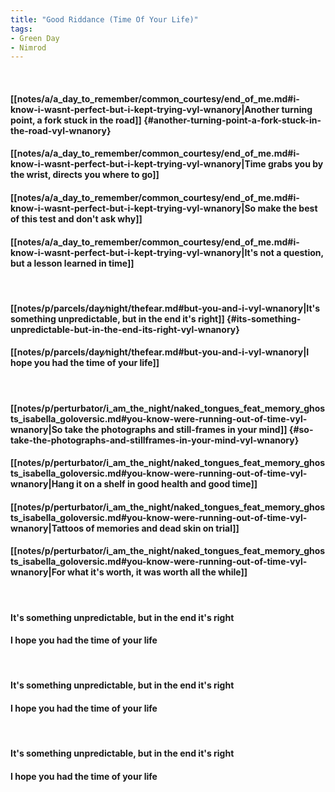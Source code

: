 ```yaml
---
title: "Good Riddance (Time Of Your Life)"
tags:
- Green Day
- Nimrod
---
```

&nbsp;
#### [[notes/a/a_day_to_remember/common_courtesy/end_of_me.md#i-know-i-wasnt-perfect-but-i-kept-trying-vyl-wnanory|Another turning point, a fork stuck in the road]] {#another-turning-point-a-fork-stuck-in-the-road-vyl-wnanory}
#### [[notes/a/a_day_to_remember/common_courtesy/end_of_me.md#i-know-i-wasnt-perfect-but-i-kept-trying-vyl-wnanory|Time grabs you by the wrist, directs you where to go]]
#### [[notes/a/a_day_to_remember/common_courtesy/end_of_me.md#i-know-i-wasnt-perfect-but-i-kept-trying-vyl-wnanory|So make the best of this test and don't ask why]]
#### [[notes/a/a_day_to_remember/common_courtesy/end_of_me.md#i-know-i-wasnt-perfect-but-i-kept-trying-vyl-wnanory|It's not a question, but a lesson learned in time]]
&nbsp;
#### [[notes/p/parcels/day∕night/thefear.md#but-you-and-i-vyl-wnanory|It's something unpredictable, but in the end it's right]] {#its-something-unpredictable-but-in-the-end-its-right-vyl-wnanory}
#### [[notes/p/parcels/day∕night/thefear.md#but-you-and-i-vyl-wnanory|I hope you had the time of your life]]
&nbsp;
#### [[notes/p/perturbator/i_am_the_night/naked_tongues_feat_memory_ghosts_isabella_goloversic.md#you-know-were-running-out-of-time-vyl-wnanory|So take the photographs and still-frames in your mind]] {#so-take-the-photographs-and-stillframes-in-your-mind-vyl-wnanory}
#### [[notes/p/perturbator/i_am_the_night/naked_tongues_feat_memory_ghosts_isabella_goloversic.md#you-know-were-running-out-of-time-vyl-wnanory|Hang it on a shelf in good health and good time]]
#### [[notes/p/perturbator/i_am_the_night/naked_tongues_feat_memory_ghosts_isabella_goloversic.md#you-know-were-running-out-of-time-vyl-wnanory|Tattoos of memories and dead skin on trial]]
#### [[notes/p/perturbator/i_am_the_night/naked_tongues_feat_memory_ghosts_isabella_goloversic.md#you-know-were-running-out-of-time-vyl-wnanory|For what it's worth, it was worth all the while]]
&nbsp;
#### It's something unpredictable, but in the end it's right
#### I hope you had the time of your life
&nbsp;
#### It's something unpredictable, but in the end it's right
#### I hope you had the time of your life
&nbsp;
#### It's something unpredictable, but in the end it's right
#### I hope you had the time of your life
